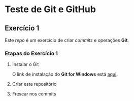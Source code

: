 # Teste de Git e GitHub
## Exercício 1

Este _repo_ é um exercício de criar _commits_ e operações **Git**.

### Etapas do Exercício 1
1. Instalar o Git

   O link de instalação do **Git for Windows** está [aqui](https://git-scm.com/book/en/v2/Getting-Started-Installing-Git).
 
2. Criar este repositório
3. Frescar nos commits 
